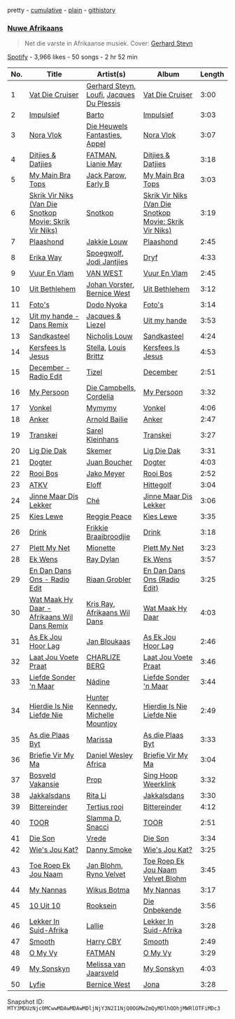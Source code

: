 pretty - [cumulative](/playlists/cumulative/37i9dQZF1DX20N6YlBoCpF.md) - [plain](/playlists/plain/37i9dQZF1DX20N6YlBoCpF) - [githistory](https://github.githistory.xyz/mackorone/spotify-playlist-archive/blob/main/playlists/plain/37i9dQZF1DX20N6YlBoCpF)

### [Nuwe Afrikaans](https://open.spotify.com/playlist/37i9dQZF1DX20N6YlBoCpF)

> Net die varste in Afrikaanse musiek\. Cover: <a href="https://open.spotify.com/artist/6Ie5sDOdJ9iEUbtjUSaH2t?si=b\-Urtz3dTsCCO4iRJ6qBLQ">Gerhard Steyn</a>

[Spotify](https://open.spotify.com/user/spotify) - 3,966 likes - 50 songs - 2 hr 52 min

| No. | Title | Artist(s) | Album | Length |
|---|---|---|---|---|
| 1 | [Vat Die Cruiser](https://open.spotify.com/track/1PIvpkHqj84KC0En6LosWH) | [Gerhard Steyn](https://open.spotify.com/artist/6Ie5sDOdJ9iEUbtjUSaH2t), [Loufi](https://open.spotify.com/artist/389tNFyrtFfDUOStmWjwOl), [Jacques Du Plessis](https://open.spotify.com/artist/1JACnZftdau4Kpt0I8kvTA) | [Vat Die Cruiser](https://open.spotify.com/album/1kfAKry5OJsrxRQsKBX5s1) | 3:00 |
| 2 | [Impulsief](https://open.spotify.com/track/3AN96mijpWgIeUEJpvCNaO) | [Barto](https://open.spotify.com/artist/4gzfjw2nlFFo1tda8jgJbG) | [Impulsief](https://open.spotify.com/album/7bLPdsKXCDH8CSCSFgAN5L) | 3:03 |
| 3 | [Nora Vlok](https://open.spotify.com/track/6TVcrV4TEhQiuKjU5Tactz) | [Die Heuwels Fantasties](https://open.spotify.com/artist/0FrkoXLOCHCWfMXw10Apxb), [Appel](https://open.spotify.com/artist/69q4xfNrz04VhJdTQHGUjd) | [Nora Vlok](https://open.spotify.com/album/28mbGMQoZuM1kwHrKpgLfs) | 3:07 |
| 4 | [Ditjies & Datjies](https://open.spotify.com/track/1PILq0KMOWhfXaP7eqmS95) | [FATMAN](https://open.spotify.com/artist/1eFYCrnsw8F26Wp5CTUxB3), [Lianie May](https://open.spotify.com/artist/4twrMtMv4MY0x42vuaar9B) | [Ditjies & Datjies](https://open.spotify.com/album/7m3yfmPUbRm6FNFBmdyxD6) | 3:18 |
| 5 | [My Main Bra Tops](https://open.spotify.com/track/0N1SlT7lVO21RgeqLYMtac) | [Jack Parow](https://open.spotify.com/artist/2zzOTg1SHx5vuqgcexJRxA), [Early B](https://open.spotify.com/artist/5TPAUNFxyxSe1eyIeY5sQd) | [My Main Bra Tops](https://open.spotify.com/album/1fi2Jaz0NJyc1yGMnlWwjT) | 3:03 |
| 6 | [Skrik Vir Niks \(Van Die Snotkop Movie: Skrik Vir Niks\)](https://open.spotify.com/track/0N0aty9herXHmfNEzasQT1) | [Snotkop](https://open.spotify.com/artist/0F0l2JFPA3u6cBpaqKCm6J) | [Skrik Vir Niks \(Van Die Snotkop Movie: Skrik Vir Niks\)](https://open.spotify.com/album/1qwFb54zWa4KS1W0swu093) | 3:19 |
| 7 | [Plaashond](https://open.spotify.com/track/1eiR8emxoRf3vNz84uY08i) | [Jakkie Louw](https://open.spotify.com/artist/6nNrfFTYVccic4ORzpmdLG) | [Plaashond](https://open.spotify.com/album/6ZuvN3qGOlt1MUkNiqLOgn) | 2:45 |
| 8 | [Erika Way](https://open.spotify.com/track/1smrGKf89mWioxRiWHLtV7) | [Spoegwolf](https://open.spotify.com/artist/6o4TnAxiqaQfZMLl55NFdn), [Jodi Jantjies](https://open.spotify.com/artist/7bO5j58JFaj207CPYThbpG) | [Dryf](https://open.spotify.com/album/445kxPtDxdYm3AMBJpKxLt) | 4:33 |
| 9 | [Vuur En Vlam](https://open.spotify.com/track/3EK9M3oCsXhMGLUpjwgvla) | [VAN WEST](https://open.spotify.com/artist/2Tncwyr8LHLTsuSaSIGJMq) | [Vuur En Vlam](https://open.spotify.com/album/2CDlluXHThuUPyHFOP7PZK) | 2:45 |
| 10 | [Uit Bethlehem](https://open.spotify.com/track/5vQzoDbfOQ8ZHLsUgVkfrz) | [Johan Vorster](https://open.spotify.com/artist/6asZtEizmynPK6QiUt2oWh), [Bernice West](https://open.spotify.com/artist/6ZerjgcGZc6DofpCTZu3xx) | [Uit Bethlehem](https://open.spotify.com/album/6wPNYknmrK7GwDqXJcw1oM) | 3:12 |
| 11 | [Foto's](https://open.spotify.com/track/6qXoZby29Lp0QmA4NsSE0J) | [Dodo Nyoka](https://open.spotify.com/artist/4ikALYd62or9IJXnjYwcXa) | [Foto's](https://open.spotify.com/album/4hpljUB91UU8TtYSGrRTwU) | 3:14 |
| 12 | [Uit my hande \- Dans Remix](https://open.spotify.com/track/4lCtBr0a9mOTohN3J81vwA) | [Jacques & Liezel](https://open.spotify.com/artist/2ze4VL41D2QuhyJcOfDHjo) | [Uit my hande](https://open.spotify.com/album/44la9oqHWKpNcx2eEfTMxP) | 3:53 |
| 13 | [Sandkasteel](https://open.spotify.com/track/7KSQOT6KtogmJawfS8cmhZ) | [Nicholis Louw](https://open.spotify.com/artist/7bia2GuWoBGpV5eV4gizJI) | [Sandkasteel](https://open.spotify.com/album/5Pj0DylpJ3P0KvtDhX1b8y) | 4:24 |
| 14 | [Kersfees Is Jesus](https://open.spotify.com/track/7fbH4h0eU2m8mJqWCnBS4j) | [Stella](https://open.spotify.com/artist/3DJdQo4KmnMxc12F5k7gs5), [Louis Brittz](https://open.spotify.com/artist/5l7CLS8mERdGXW5nhxLemJ) | [Kersfees Is Jesus](https://open.spotify.com/album/26mkOOLXD0ooYqNcKOamZg) | 4:53 |
| 15 | [December \- Radio Edit](https://open.spotify.com/track/4GjQQH4S0Zk1AxixUYaGhf) | [Tizel](https://open.spotify.com/artist/5GxWSg5bans5XQW52qCqSn) | [December](https://open.spotify.com/album/79wXpGDlUEWsTpMsILSGcP) | 2:51 |
| 16 | [My Persoon](https://open.spotify.com/track/72X1334S3ENO1j1RnTvtzc) | [Die Campbells](https://open.spotify.com/artist/1GfnUbIqwTuETN5vXE1Y4H), [Cordelia](https://open.spotify.com/artist/2iYdMAkvSwwuG9uHbSnPyN) | [My Persoon](https://open.spotify.com/album/0x2D2KYd5jIzeffnnRgynF) | 3:32 |
| 17 | [Vonkel](https://open.spotify.com/track/32APAtwKXpC4Nmbw8I2uH2) | [Mymymy](https://open.spotify.com/artist/0CxAWHVlogP8cmw9Earfwf) | [Vonkel](https://open.spotify.com/album/0to1EOGNGl5DDev4nldVPX) | 4:06 |
| 18 | [Anker](https://open.spotify.com/track/7vcdnzmzZS0oNDpqLgfn3g) | [Arnold Bailie](https://open.spotify.com/artist/7xttIqt236FLfWKVsIDMxp) | [Anker](https://open.spotify.com/album/1Viibdh9TgQh4TGpkmnLth) | 2:47 |
| 19 | [Transkei](https://open.spotify.com/track/2o9jYylPOF7mOAF54iMwno) | [Sarel Kleinhans](https://open.spotify.com/artist/1nruqwJit4t0rxlbF0wjBv) | [Transkei](https://open.spotify.com/album/5Q78DeF1IXuvAKxiCNXYvm) | 3:27 |
| 20 | [Lig Die Dak](https://open.spotify.com/track/0QulNWI4OfeRIxSBURJxgr) | [Skemer](https://open.spotify.com/artist/0TGRaUc5Mdji6yvcZqnkjW) | [Lig Die Dak](https://open.spotify.com/album/5YRe8s8smoWsA1eNPtB82k) | 3:31 |
| 21 | [Dogter](https://open.spotify.com/track/1PO2llChG41r9NlY7sIeLa) | [Juan Boucher](https://open.spotify.com/artist/1XyiWEHBHDPuVDaxajN1ZH) | [Dogter](https://open.spotify.com/album/2oY1HgguwbO0kgh4sfco2i) | 4:03 |
| 22 | [Rooi Bos](https://open.spotify.com/track/5aAa1nEMTRNlvDrziA5l6e) | [Jako Meyer](https://open.spotify.com/artist/6qm8sMfaGt1KVocOPrqxd6) | [Rooi Bos](https://open.spotify.com/album/0CzF8nPiQS2Vr0JSZXands) | 2:52 |
| 23 | [ATKV](https://open.spotify.com/track/5pctBxFOGMxzrR7BfVWMoL) | [Eloff](https://open.spotify.com/artist/0okTBoelHkR40Mr69hmzkR) | [Hittegolf](https://open.spotify.com/album/0e9UjemY2jnFPQFdJdTPjH) | 3:04 |
| 24 | [Jinne Maar Dis Lekker](https://open.spotify.com/track/19NUbG17wydOXIC8e3dFma) | [Ché](https://open.spotify.com/artist/5wxOUZpO27j9hoPBwpnH90) | [Jinne Maar Dis Lekker](https://open.spotify.com/album/7oibnZJvOZJFWJ5pdNvZIJ) | 3:06 |
| 25 | [Kies Lewe](https://open.spotify.com/track/1aEna1nsDIATkKF76DZAmR) | [Reggie Peace](https://open.spotify.com/artist/1U2c2BI4Lt5LEwT3OyxW5T) | [Kies Lewe](https://open.spotify.com/album/50VDgMUMWJzaoc1XNoM5cK) | 3:35 |
| 26 | [Drink](https://open.spotify.com/track/0ES7dRb7iXkQ2GB3FfBfPa) | [Frikkie Braaibroodjie](https://open.spotify.com/artist/2AbLDwbYJ3Fq0dk8Wr0PTL) | [Drink](https://open.spotify.com/album/1TAfabaZ5Y59atQoCqi4jx) | 3:18 |
| 27 | [Plett My Net](https://open.spotify.com/track/1PGWHOYPHxed0rl9JAWk5v) | [Mionette](https://open.spotify.com/artist/2IATFOSnfbxrL3bL0cxCOu) | [Plett My Net](https://open.spotify.com/album/0LhQ4Tkw4D4GzcmrbPa66Z) | 3:23 |
| 28 | [Ek Wens](https://open.spotify.com/track/7cYUAAyZDMOLBqhzXCen7S) | [Ray Dylan](https://open.spotify.com/artist/6eUxX7dCHCaXNNMvYtBhxY) | [Ek Wens](https://open.spotify.com/album/7s1ETgKwUedSSPMIJTY6Hg) | 3:57 |
| 29 | [En Dan Dans Ons \- Radio Edit](https://open.spotify.com/track/5cbg8zoHpsqeKsufRqLGQc) | [Riaan Grobler](https://open.spotify.com/artist/6iwer4syGzZ82grPiCUt4u) | [En Dan Dans Ons \(Radio Edit\)](https://open.spotify.com/album/6Emf9iINTCZ9nWbYpFqH3r) | 3:25 |
| 30 | [Wat Maak Hy Daar \- Afrikaans Wil Dans Remix](https://open.spotify.com/track/2B9d5djNsd5lDYWG65Orx7) | [Kris Ray](https://open.spotify.com/artist/7BM3anHU7hBCgXATgWesbN), [Afrikaans Wil Dans](https://open.spotify.com/artist/4uXWqQQz8WPtWg6lYvuKlN) | [Wat Maak Hy Daar](https://open.spotify.com/album/3urG2w4h4n7HrgbUjXLWFK) | 4:03 |
| 31 | [As Ek Jou Hoor Lag](https://open.spotify.com/track/1W5M5PXjBeLKgac4uMrbHO) | [Jan Bloukaas](https://open.spotify.com/artist/78BYwFUCGOHFIC54M4Rnic) | [As Ek Jou Hoor Lag](https://open.spotify.com/album/3GW8Df9g7461vot9mVJN29) | 2:46 |
| 32 | [Laat Jou Voete Praat](https://open.spotify.com/track/6qNaSzF7aySbSCsNhmari2) | [CHARLIZE BERG](https://open.spotify.com/artist/0sm5h6GieSMumfzCc2ZONn) | [Laat Jou Voete Praat](https://open.spotify.com/album/1GffQhKNGRVPF6RqgmaXV2) | 3:46 |
| 33 | [Liefde Sonder 'n Maar](https://open.spotify.com/track/18fpCH8zf6gnReXzX2A0ST) | [Nádine](https://open.spotify.com/artist/3toTOSECKyxnsmrCsdQs2U) | [Liefde Sonder 'n Maar](https://open.spotify.com/album/4QFkbKMKOmOwLtqt4FTLUh) | 3:44 |
| 34 | [Hierdie Is Nie Liefde Nie](https://open.spotify.com/track/2YNV5GBMYwOI1ZpeSq74Ls) | [Hunter Kennedy](https://open.spotify.com/artist/1ZMCOQhfU6y2jzMHXooyKi), [Michelle Mountjoy](https://open.spotify.com/artist/6YOybZbTWxncOU07yDI6mz) | [Hierdie Is Nie Liefde Nie](https://open.spotify.com/album/2oqy6xdyCXRaiMiNqBKNdm) | 2:49 |
| 35 | [As die Plaas Byt](https://open.spotify.com/track/3ygtwhrpxC9K6vvzTXVfNK) | [Marissa](https://open.spotify.com/artist/2uFAfVNLrN2ewh731Oc0C6) | [As die Plaas Byt](https://open.spotify.com/album/4PGN89EQTVefM2Gfrq1q9z) | 3:33 |
| 36 | [Briefie Vir My Ma](https://open.spotify.com/track/5JB5DPTBSE1jIKlhm900i5) | [Daniel Wesley Africa](https://open.spotify.com/artist/4w3PTTbh4IqNnjzAYgpsoX) | [Briefie Vir My Ma](https://open.spotify.com/album/4gSsJYhoE4Mk4peb6u1glj) | 3:04 |
| 37 | [Bosveld Vakansie](https://open.spotify.com/track/6LHiWLGfFYRV9iUCrcC2Gf) | [Prop](https://open.spotify.com/artist/3TNxvHZvTgeosFCIYz1BUu) | [Sing Hoop Weerklink](https://open.spotify.com/album/38dU50ugb1c3kWmrdJqUg8) | 3:32 |
| 38 | [Jakkalsdans](https://open.spotify.com/track/002j5hLHQwXzl0g51aiYbb) | [Rita Li](https://open.spotify.com/artist/1K7LgVQOUidDGnDvugQi3V) | [Jakkalsdans](https://open.spotify.com/album/3ual8hMD2UI5zzWjtVFblL) | 3:30 |
| 39 | [Bittereinder](https://open.spotify.com/track/4sQp6xzP0lGJs1B1oQ9WtU) | [Tertius rooi](https://open.spotify.com/artist/6qvrGUwPvQz0pbXvVq80Sl) | [Bittereinder](https://open.spotify.com/album/5DDFbHNSCLBFSjWncD2oAz) | 4:12 |
| 40 | [TOOR](https://open.spotify.com/track/1M7EbSOLldQ5Y5qIlnMEft) | [Slamma D](https://open.spotify.com/artist/4fRD6JB528hNdAVikqKvHb), [Snacci](https://open.spotify.com/artist/373NRUyodyMISLLxcN2qr1) | [TOOR](https://open.spotify.com/album/1LYoIO7nPifDxWeamyiz2b) | 2:51 |
| 41 | [Die Son](https://open.spotify.com/track/5XN4CaqKylyeSvGRm3qKKz) | [Vrede](https://open.spotify.com/artist/4SqW28gCAQ45aqUa0KszgX) | [Die Son](https://open.spotify.com/album/5ttZoEZPKLeJqC1fr2okSJ) | 3:34 |
| 42 | [Wie's Jou Kat?](https://open.spotify.com/track/1cpPxUeohprGjsQInKBggX) | [Danny Smoke](https://open.spotify.com/artist/2w5KXwbkeiYOaxT3Wq9iwj) | [Wie's Jou Kat?](https://open.spotify.com/album/1eQFe82cj7zrCeh3R0XizG) | 3:25 |
| 43 | [Toe Roep Ek Jou Naam](https://open.spotify.com/track/2ZYbvsHY9vG3pqI8qYTgN6) | [Jan Blohm](https://open.spotify.com/artist/4INPDZ7XS2f8jsp7CMM6WW), [Ryno Velvet](https://open.spotify.com/artist/1qn5hZjDJPBVBFsqLujvyt) | [Toe Roep Ek Jou Naam Velvet Blohm](https://open.spotify.com/album/3rWwRZdKja3xTo7CQYDBvi) | 3:45 |
| 44 | [My Nannas](https://open.spotify.com/track/7AiWpdNAuQtauRiZLRTiin) | [Wikus Botma](https://open.spotify.com/artist/099AZ9nM47Fy3VJ7aLN2Io) | [My Nannas](https://open.spotify.com/album/5aHgjmoL4dh4xbDgzl6rHc) | 3:17 |
| 45 | [10 Uit 10](https://open.spotify.com/track/0Y8MPTdUEx4HKVSJKLu4Wl) | [Rooksein](https://open.spotify.com/artist/0TX0T9VkzOTEjsdzi1a4nT) | [Die Onbekende](https://open.spotify.com/album/5DQ6KesEHKfwfO2AUjzkvc) | 3:56 |
| 46 | [Lekker In Suid\-Afrika](https://open.spotify.com/track/1WhdprkjiCK9xECfcIpH5A) | [Lallie](https://open.spotify.com/artist/4uSmTI5DC3mlZne6QOuSwo) | [Lekker In Suid\-Afrika](https://open.spotify.com/album/6tY0nQArsx8hwTIjPG3Gc6) | 3:28 |
| 47 | [Smooth](https://open.spotify.com/track/7oovNehysT0pyWphC78mnH) | [Harry CBY](https://open.spotify.com/artist/1dfJrxpx1MxeObARk7bs2l) | [Smooth](https://open.spotify.com/album/4Nz9uvSBZXmB10woVBEJNq) | 2:49 |
| 48 | [O My Vy](https://open.spotify.com/track/6UPiIutgybDU0QljOWWUHf) | [FATMAN](https://open.spotify.com/artist/1eFYCrnsw8F26Wp5CTUxB3) | [O My Vy](https://open.spotify.com/album/0vFiwfmHqB84pPcp6tWcbh) | 3:29 |
| 49 | [My Sonskyn](https://open.spotify.com/track/2CktNfTd3lvPHwVfBaSGxR) | [Melissa van Jaarsveld](https://open.spotify.com/artist/1R2IoeZ8xw9Y35es1vZp4j) | [My Sonskyn](https://open.spotify.com/album/3Yd6n0KAvRrsuKOLlVlXPU) | 4:03 |
| 50 | [Lyfie](https://open.spotify.com/track/0GAX8SapBTjOqW0d5taVMu) | [Bernice West](https://open.spotify.com/artist/6ZerjgcGZc6DofpCTZu3xx) | [Jona](https://open.spotify.com/album/2C70Ty4DGUj3nrSIAY16B3) | 3:28 |

Snapshot ID: `MTY3MDUzNjc0MCwwMDAwMDAwMDljNjY3N2I1NjQ0OGMwZmQyMDlhODhjMWRlOTFiMDc3`
